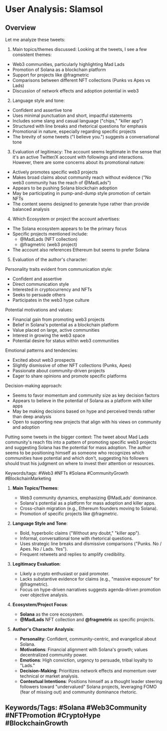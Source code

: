 # User Analysis: Slamsol

## Overview

<think>
Let me analyze these tweets:

1. Main topics/themes discussed:
Looking at the tweets, I see a few consistent themes:
- Web3 communities, particularly highlighting Mad Lads
- Promotion of Solana as a blockchain platform
- Support for projects like @fragmetric
- Comparisons between different NFT collections (Punks vs Apes vs Lads)
- Discussion of network effects and adoption potential in web3

2. Language style and tone:
- Confident and assertive tone
- Uses minimal punctuation and short, impactful statements
- Includes some slang and casual language ("chips," "killer app")
- Structured with line breaks and rhetorical questions for emphasis
- Promotional in nature, especially regarding specific projects
- The brevity of some tweets ("I believe you.") suggests a conversational tone

3. Evaluation of legitimacy:
The account seems legitimate in the sense that it's an active Twitter/X account with followings and interactions. However, there are some concerns about its promotional nature:
- Actively promotes specific web3 projects
- Makes broad claims about community reach without evidence ("No web3 community has the reach of @MadLads")
- Appears to be pushing Solana blockchain adoption
- May be participating in pump-and-dump style promotion of certain NFTs
- The content seems designed to generate hype rather than provide balanced analysis

4. Which Ecosystem or project the account advertises:
- The Solana ecosystem appears to be the primary focus
- Specific projects mentioned include:
  - @MadLads (NFT collection)
  - @fragmetric (web3 project)
- The account also references Ethereum but seems to prefer Solana

5. Evaluation of the author's character:

Personality traits evident from communication style:
- Confident and assertive
- Direct communication style
- Interested in cryptocurrency and NFTs
- Seeks to persuade others
- Participates in the web3 hype culture

Potential motivations and values:
- Financial gain from promoting web3 projects
- Belief in Solana's potential as a blockchain platform
- Value placed on large, active communities
- Interest in growing the web3 space
- Potential desire for status within web3 communities

Emotional patterns and tendencies:
- Excited about web3 prospects
- Slightly dismissive of other NFT collections (Punks, Apes)
- Passionate about community-driven projects
- Eager to share opinions and promote specific platforms

Decision-making approach:
- Seems to favor momentum and community size as key decision factors
- Appears to believe in the potential of Solana as a platform with killer apps
- May be making decisions based on hype and perceived trends rather than deep analysis
- Open to supporting new projects that align with his views on community and adoption

Putting some tweets in the bigger context:
The tweet about Mad Lads community's reach fits into a pattern of promoting specific web3 projects and suggesting Solana has the potential for mass adoption. The author seems to be positioning himself as someone who recognizes which communities have potential and which don't, suggesting his followers should trust his judgment on where to invest their attention or resources.

Keywords/tags:
#Web3 #NFTs #Solana #CommunityGrowth #BlockchainMarketing
</think>

1. **Main Topics/Themes**:  
   - Web3 community dynamics, emphasizing @MadLads' dominance.  
   - Solana's potential as a platform for mass adoption and killer apps.  
   - Cross-chain migration (e.g., Ethereum founders moving to Solana).  
   - Promotion of specific projects like @fragmetric.  

2. **Language Style and Tone**:  
   - Bold, hyperbolic claims ("Without any doubt," "killer app").  
   - Informal, conversational tone with rhetorical questions.  
   - Uses strategic line breaks and dismissive comparisons ("Punks. No / Apes. No / Lads. Yes").  
   - Frequent retweets and replies to amplify credibility.  

3. **Legitimacy Evaluation**:  
   - Likely a crypto enthusiast or paid promoter.  
   - Lacks substantive evidence for claims (e.g., "massive exposure" for @fragmetric).  
   - Focus on hype-driven narratives suggests agenda-driven promotion over objective analysis.  

4. **Ecosystem/Project Focus**:  
   - **Solana** as the core ecosystem.  
   - **@MadLads** NFT collection and **@fragmetric** as specific projects.  

5. **Author's Character Analysis**:  
   - **Personality**: Confident, community-centric, and evangelical about Solana.  
   - **Motivations**: Financial alignment with Solana's growth; values decentralized community power.  
   - **Emotions**: High conviction, urgency to persuade, tribal loyalty to "Lads."  
   - **Decision-Making**: Prioritizes network effects and momentum over technical or market analysis.  
   - **Contextual Intentions**: Positions himself as a thought leader steering followers toward "undervalued" Solana projects, leveraging FOMO (fear of missing out) and community dominance rhetoric.  

**Keywords/Tags**: #Solana #Web3Community #NFTPromotion #CryptoHype #BlockchainGrowth
---
